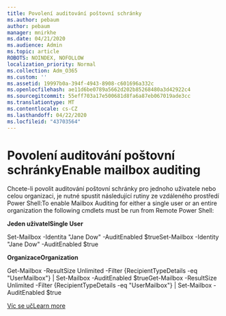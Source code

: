```yaml
---
title: Povolení auditování poštovní schránky
ms.author: pebaum
author: pebaum
manager: mnirkhe
ms.date: 04/21/2020
ms.audience: Admin
ms.topic: article
ROBOTS: NOINDEX, NOFOLLOW
localization_priority: Normal
ms.collection: Adm_O365
ms.custom: ''
ms.assetid: 19997b0a-394f-4943-8908-c601696a332c
ms.openlocfilehash: ae11d6be0789a5662d202b85268480a3d42922c4
ms.sourcegitcommit: 55eff703a17e500681d8fa6a87eb067019ade3cc
ms.translationtype: MT
ms.contentlocale: cs-CZ
ms.lasthandoff: 04/22/2020
ms.locfileid: "43703564"
---
```

# <a name="enable-mailbox-auditing"></a><span data-ttu-id="62ca8-102">Povolení auditování poštovní schránky</span><span class="sxs-lookup"><span data-stu-id="62ca8-102">Enable mailbox auditing</span></span>

<span data-ttu-id="62ca8-103">Chcete-li povolit auditování poštovní schránky pro jednoho uživatele nebo celou organizaci, je nutné spustit následující rutiny ze vzdáleného prostředí Power Shell:</span><span class="sxs-lookup"><span data-stu-id="62ca8-103">To enable Mailbox Auditing for either a single user or an entire organization the following cmdlets must be run from Remote Power Shell:</span></span>
  
 <span data-ttu-id="62ca8-104">**Jeden uživatel**</span><span class="sxs-lookup"><span data-stu-id="62ca8-104">**Single User**</span></span>
  
<span data-ttu-id="62ca8-105">Set-Mailbox -Identita "Jane Dow" -AuditEnabled $true</span><span class="sxs-lookup"><span data-stu-id="62ca8-105">Set-Mailbox -Identity "Jane Dow" -AuditEnabled $true</span></span>
  
 <span data-ttu-id="62ca8-106">**Organizace**</span><span class="sxs-lookup"><span data-stu-id="62ca8-106">**Organization**</span></span>
  
<span data-ttu-id="62ca8-107">Get-Mailbox -ResultSize Unlimited -Filter {RecipientTypeDetails -eq "UserMailbox"} | Set-Mailbox -AuditEnabled $true</span><span class="sxs-lookup"><span data-stu-id="62ca8-107">Get-Mailbox -ResultSize Unlimited -Filter {RecipientTypeDetails -eq "UserMailbox"} | Set-Mailbox -AuditEnabled $true</span></span>
  
[<span data-ttu-id="62ca8-108">Víc se uč</span><span class="sxs-lookup"><span data-stu-id="62ca8-108">Learn more</span></span>](https://docs.microsoft.com/office365/securitycompliance/enable-mailbox-auditing)
  

